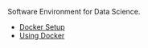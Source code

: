 Software Environment for Data Science.
- [Docker Setup](docker_setup)
- [Using Docker](using_docker)



